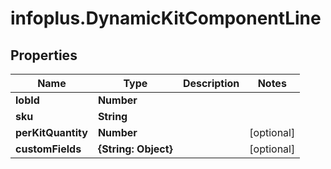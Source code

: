 # infoplus.DynamicKitComponentLine

## Properties
Name | Type | Description | Notes
------------ | ------------- | ------------- | -------------
**lobId** | **Number** |  | 
**sku** | **String** |  | 
**perKitQuantity** | **Number** |  | [optional] 
**customFields** | **{String: Object}** |  | [optional] 


